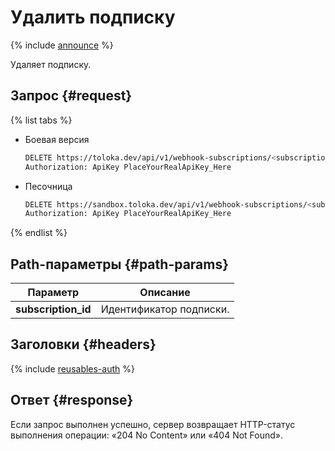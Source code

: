 # Удалить подписку

{% include [announce](../_includes/announce.md) %}

Удаляет подписку.

## Запрос {#request}

{% list tabs %}

- Боевая версия

    ```bash
    DELETE https://toloka.dev/api/v1/webhook-subscriptions/<subscription_id>
    Authorization: ApiKey PlaceYourRealApiKey_Here
    ```

- Песочница

    ```bash
    DELETE https://sandbox.toloka.dev/api/v1/webhook-subscriptions/<subscription_id>
    Authorization: ApiKey PlaceYourRealApiKey_Here
    ```

{% endlist %}

## Path-параметры {#path-params}

Параметр | Описание
----- | -----
**subscription_id** | Идентификатор подписки.

## Заголовки {#headers}

{% include [reusables-auth](../_includes/reusables/id-reusables/auth.md) %}

## Ответ {#response}

Если запрос выполнен успешно, сервер возвращает HTTP-статус выполнения операции: «204 No Content» или «404 Not Found».